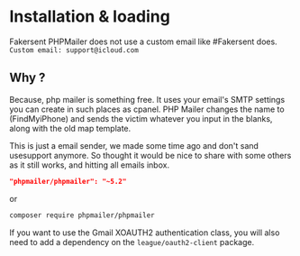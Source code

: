 # Installation & loading

Fakersent PHPMailer does not use a custom email like #Fakersent does.
```Custom email: support@icloud.com```

## Why ?
Because, php mailer is something free.
It uses your email's SMTP settings you can create in such places as cpanel. PHP Mailer changes the name to (FindMyiPhone) and sends the victim whatever you input in the blanks, along with the old map template.

This is just a email sender, we made some time ago and don't sand usesupport anymore. So thought it would be nice to share with some others as it still works, and hitting all emails inbox. 

```json
"phpmailer/phpmailer": "~5.2"
```

or

```sh
composer require phpmailer/phpmailer
```

If you want to use the Gmail XOAUTH2 authentication class, you will also need to add a dependency on the `league/oauth2-client` package.
